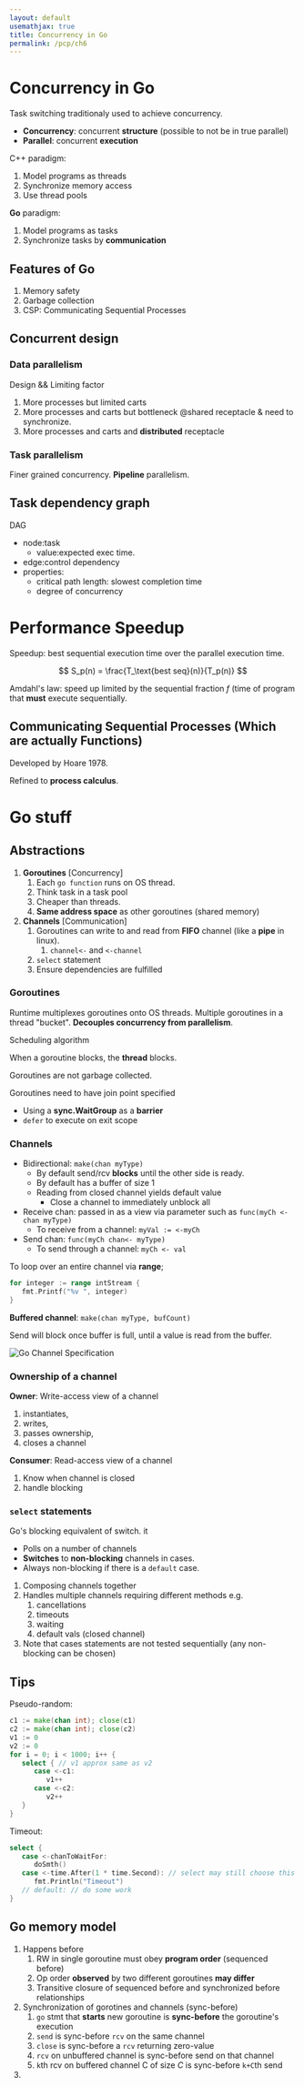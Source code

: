 ```yaml
---
layout: default
usemathjax: true
title: Concurrency in Go
permalink: /pcp/ch6
---
```


# Concurrency in Go

Task switching traditionaly used to achieve concurrency.

- **Concurrency**: concurrent **structure** (possible to not be in true parallel)
- **Parallel**: concurrent **execution**

C++ paradigm:
1. Model programs as threads
2. Synchronize memory access
3. Use thread pools

**Go** paradigm:
1. Model programs as tasks
2. Synchronize tasks by **communication**

## Features of Go

1. Memory safety
2. Garbage collection 
3. CSP: Communicating Sequential Processes

## Concurrent design

### Data parallelism

Design && Limiting factor
1. More processes but limited carts
2. More processes and carts but bottleneck @shared receptacle & need to synchronize.
3. More processes and carts and **distributed** receptacle

### Task parallelism

Finer grained concurrency. **Pipeline** parallelism.

## Task dependency graph

DAG
-  node:task
   -  value:expected exec time.
-  edge:control dependency
-  properties:
   -  critical path length: slowest completion time
   -  degree of concurrency

# Performance Speedup

Speedup: best sequential execution time over the parallel execution time.

$$
S_p(n) = \frac{T_\text{best seq}(n)}{T_p(n)}
$$

Amdahl's law: speed up limited by the sequential fraction $f$ 
(time of program that **must** execute sequentially.

## Communicating Sequential Processes (Which are actually **Functions**)

Developed by Hoare 1978.

Refined to **process calculus**.

# Go stuff

## Abstractions

1. **Goroutines** [Concurrency]
   1. Each `go function` runs on OS thread.
   2. Think task in a task pool
   3. Cheaper than threads.
   4. **Same address space** as other goroutines (shared memory)
2. **Channels** [Communication]
   1. Goroutines can write to and read from **FIFO** channel (like a **pipe** in linux).
      1. `channel<-` and `<-channel`
   2. `select` statement
   3. Ensure dependencies are fulfilled

### Goroutines

Runtime multiplexes goroutines onto OS threads. 
Multiple goroutines in a thread "bucket".
**Decouples concurrency from parallelism**.

Scheduling algorithm

When a goroutine blocks, the **thread** blocks.

Goroutines are not garbage collected.

Goroutines need to have join point specified

- Using a **sync.WaitGroup** as a **barrier**
- `defer` to execute on exit scope

### Channels

- Bidirectional: `make(chan myType)`
  - By default send/rcv **blocks** until the other side is ready.
  - By default has a buffer of size 1
  - Reading from closed channel yields default value
    - Close a channel to immediately unblock all
- Receive chan: passed in as a view via parameter such as `func(myCh <-chan myType)`
  - To receive from a channel: `myVal := <-myCh`
- Send chan: `func(myCh chan<- myType)`
  - To send through a channel: `myCh <- val`

To loop over an entire channel via **range**;

```go
for integer := range intStream {
   fmt.Printf("%v ", integer)
}
```

**Buffered channel**: `make(chan myType, bufCount)`

Send will block once buffer is full, until a value is read from the buffer.

![Go Channel Specification](/notes-blog/asset/img/pcp/go-chan-api-spec.png)

### Ownership of a channel

**Owner**: Write-access view of a channel
  1. instantiates, 
  2. writes, 
  3. passes ownership,
  4. closes a channel

**Consumer**: Read-access view of a channel
  1. Know when channel is closed
  2. handle blocking

### `select` statements

Go's blocking equivalent of switch. it
- Polls on a number of channels
- **Switches** to **non-blocking** channels in cases.
- Always non-blocking if there is a `default` case.

1. Composing channels together 
2. Handles multiple channels requiring different methods e.g.
   1. cancellations
   2. timeouts
   3. waiting
   4. default vals (closed channel)
3. Note that cases statements are not tested sequentially (any non-blocking can be chosen)

## Tips

Pseudo-random:

```go
c1 := make(chan int); close(c1)
c2 := make(chan int); close(c2)
v1 := 0
v2 := 0
for i = 0; i < 1000; i++ {
   select { // v1 approx same as v2
      case <-c1:
         v1++
      case <-c2:
         v2++
   }
}
```
Timeout:

```go
select {
   case <-chanToWaitFor:
      doSmth()
   case <-time.After(1 * time.Second): // select may still choose this when there are non-blocking channels
      fmt.Println("Timeout")
   // default: // do some work
}
```

## Go memory model

1. Happens before
   1. RW in single goroutine must obey **program order** (sequenced before)
   2. Op order **observed** by two different goroutines **may differ**
   3. Transitive closure of sequenced before and synchronized before relationships
2. Synchronization of gorotines and channels (sync-before)
   1. `go` stmt that **starts** new goroutine is **sync-before** the goroutine's execution
   2. `send` is sync-before `rcv` on the same channel
   3. `close` is sync-before a `rcv` returning zero-value
   4. `rcv` on unbuffered channel is sync-before send on that channel
   5. `k`th rcv on buffered channel C of size $C$ is sync-before `k+C`th send
3. 
